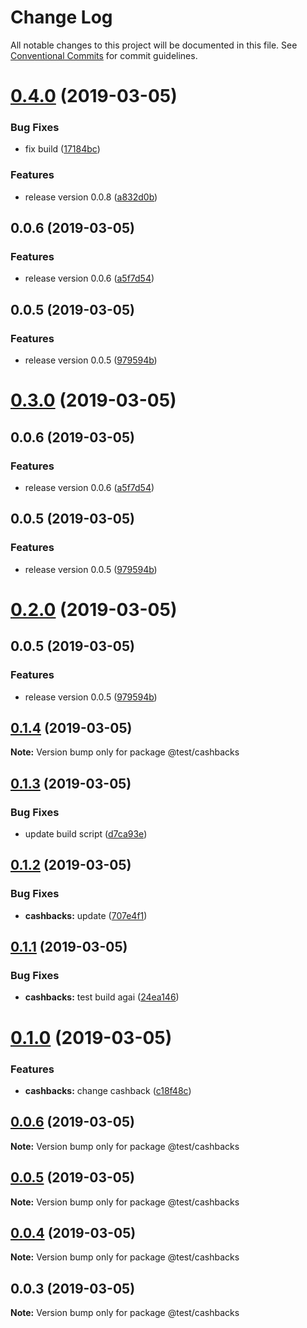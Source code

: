 # Change Log

All notable changes to this project will be documented in this file.
See [Conventional Commits](https://conventionalcommits.org) for commit guidelines.

# [0.4.0](https://github.com/shopback/rate-and-tier-service/src/packages/global/compare/@test/cashbacks@0.1.3...@test/cashbacks@0.4.0) (2019-03-05)


### Bug Fixes

* fix build ([17184bc](https://github.com/shopback/rate-and-tier-service/src/packages/global/commit/17184bc))


### Features

* release version 0.0.8 ([a832d0b](https://github.com/shopback/rate-and-tier-service/src/packages/global/commit/a832d0b))



## 0.0.6 (2019-03-05)


### Features

* release version 0.0.6 ([a5f7d54](https://github.com/shopback/rate-and-tier-service/src/packages/global/commit/a5f7d54))



## 0.0.5 (2019-03-05)


### Features

* release version 0.0.5 ([979594b](https://github.com/shopback/rate-and-tier-service/src/packages/global/commit/979594b))





# [0.3.0](https://github.com/shopback/rate-and-tier-service/src/packages/global/compare/@test/cashbacks@0.1.3...@test/cashbacks@0.3.0) (2019-03-05)



## 0.0.6 (2019-03-05)


### Features

* release version 0.0.6 ([a5f7d54](https://github.com/shopback/rate-and-tier-service/src/packages/global/commit/a5f7d54))



## 0.0.5 (2019-03-05)


### Features

* release version 0.0.5 ([979594b](https://github.com/shopback/rate-and-tier-service/src/packages/global/commit/979594b))





# [0.2.0](https://github.com/shopback/rate-and-tier-service/src/packages/global/compare/@test/cashbacks@0.1.3...@test/cashbacks@0.2.0) (2019-03-05)



## 0.0.5 (2019-03-05)


### Features

* release version 0.0.5 ([979594b](https://github.com/shopback/rate-and-tier-service/src/packages/global/commit/979594b))





## [0.1.4](https://github.com/shopback/rate-and-tier-service/src/packages/global/compare/@test/cashbacks@0.1.3...@test/cashbacks@0.1.4) (2019-03-05)

**Note:** Version bump only for package @test/cashbacks





## [0.1.3](https://github.com/shopback/rate-and-tier-service/src/packages/global/compare/@test/cashbacks@0.1.2...@test/cashbacks@0.1.3) (2019-03-05)


### Bug Fixes

* update build script ([d7ca93e](https://github.com/shopback/rate-and-tier-service/src/packages/global/commit/d7ca93e))





## [0.1.2](https://github.com/shopback/rate-and-tier-service/src/packages/global/compare/@test/cashbacks@0.1.1...@test/cashbacks@0.1.2) (2019-03-05)


### Bug Fixes

* **cashbacks:** update ([707e4f1](https://github.com/shopback/rate-and-tier-service/src/packages/global/commit/707e4f1))





## [0.1.1](https://github.com/shopback/rate-and-tier-service/src/packages/global/compare/@test/cashbacks@0.1.0...@test/cashbacks@0.1.1) (2019-03-05)


### Bug Fixes

* **cashbacks:** test build agai ([24ea146](https://github.com/shopback/rate-and-tier-service/src/packages/global/commit/24ea146))





# [0.1.0](https://github.com/shopback/rate-and-tier-service/src/packages/global/compare/@test/cashbacks@0.0.6...@test/cashbacks@0.1.0) (2019-03-05)


### Features

* **cashbacks:** change cashback ([c18f48c](https://github.com/shopback/rate-and-tier-service/src/packages/global/commit/c18f48c))





## [0.0.6](https://github.com/shopback/rate-and-tier-service/src/packages/global/compare/@test/cashbacks@0.0.5...@test/cashbacks@0.0.6) (2019-03-05)

**Note:** Version bump only for package @test/cashbacks





## [0.0.5](https://github.com/shopback/rate-and-tier-service/src/packages/global/compare/@test/cashbacks@0.0.4...@test/cashbacks@0.0.5) (2019-03-05)

**Note:** Version bump only for package @test/cashbacks





## [0.0.4](https://github.com/shopback/rate-and-tier-service/src/packages/global/compare/@test/cashbacks@0.0.3...@test/cashbacks@0.0.4) (2019-03-05)

**Note:** Version bump only for package @test/cashbacks





## 0.0.3 (2019-03-05)

**Note:** Version bump only for package @test/cashbacks
